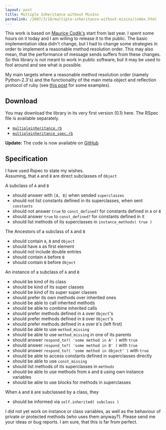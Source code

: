```yaml
--- 
layout: post
title: Multiple Inheritance without MixIns
permalink: /2007/3/18/multiple-inheritance-without-mixins/index.html
---
```

<p>This work is based on <a href="http://blog.mauricecodik.com/2006/01/ruby-multiple-inheritance.html">Maurice Codik's</a> start from last year. I spent some hours on it today and I am willing to release it to the public. The basic implementation idea didn't change, but I had to change some strategies in order to implement a reasonable method resolution order. This may also mean, that the performance of message sends suffers from these changes. So this library is not meant to work in public software, but it may be used to fool around and see what is possible.</p>

<p>My main targets where a reasonable method resolution order (namely Python-2.3's) and the functionality of the main meta object and reflection protocol of ruby (see <a href="http://www.nach-vorne.de/2007/3/18/list-of-callback-methods">this post</a> for some examples).</p>

<h2>Download</h2>

<p>You may download the library in its very first version (0.1) here. The RSpec file is available separately.</p>
<ul>
<li><a href="http://www.nach-vorne.de/mi/multipleinheritance.rb"><code>multipleinheritance.rb</code></a></li>
<li><a href="http://www.nach-vorne.de/mi/multipleinheritance_spec.rb"><code>multipleinheritance_spec.rb</code></a></li>
</ul>

<p><strong>Update:</strong> The code is now available on 
<a href="http://github.com/schmidt/multiple_inheritance">GitHub</a></p>

<h2>Specification</h2>

<p>I have used Rspec to state my wishes.<br />Assuming, that <code>A</code> and <code>B</code> are direct subclasses of <code>Object</code></p>

A subclass of `A` and `B`
- should answer with `[A, B]` when sended `superclasses`
- should not list constants defined in its superclasses, when sent `constants`
- should not answer `true` to `const_defined?` for constants defined in `A` or `B`
- should answer `true` to `const_defined?` for constants defined in it
- should list methods of its superclasses in `instance_methods( true )`

The Ancestors of a subclass of `A` and `B`
- should contain `A`, `B` and `Object`
- should have `A` as first element
- should not include double entries
- should contain `A` before `B`
- should contain `B` before `Object`

An instance of a subclass of `A` and `B`
- should be kind of its class
- should be kind of its super classes
- should be kind of its super super classes
- should prefer its own methods over inherited ones
- should be able to call inherited methods
- should be able to combine inherited calls
- should prefer methods defined in `A` over `Object`'s
- should prefer methods defined in `B` over `Object`'s
- should prefer methods defined in `A` over `B`'s (left first)
- should be able to use `method_missing`
- should be able to use `method_missing` in one of its parents
- should answer `respond_to?( 'some method in A' )` with `true`
- should answer `respond_to?( 'some method in B' )` with `true`
- should answer `respond_to?( 'some method in Object' )` with `true`
- should be able to access constants defined in superclasses directly
- should be able to use `const_missing`
- should list methods of its superclasses in `methods`
- should be able to use methods from `A` and `B` using own instance variables
- should be able to use blocks for methods in superclasses

When `A` and `B` are subclassed by a class, they
- should be informed via `self.inherited( subclass )`

<p>I did not yet work on instance or class variables, as well as the behaviour of private or protected methods (who uses them anyway?). Please send me your ideas or bug reports. I am sure, that this is far from perfect.</p>

